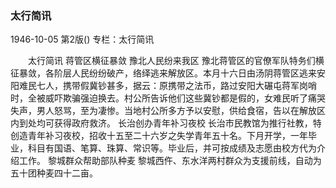 ### 太行简讯

1946-10-05
第2版()
专栏：太行简讯

　　太行简讯
            蒋管区横征暴敛  豫北人民纷来我区
    豫北蒋管区的官僚军队特务们横征暴敛，各阶层人民纷纷破产，络绎逃来解放区。本月十六日由汤阴蒋管区逃来安阳难民七人，携带假冀钞甚多，据云：原携带之法币，路过安阳大碾屯蒋军岗哨时，全被威吓欺骗强迫换去。村公所告诉他们这些冀钞都是假的，女难民听了痛哭失声，男人怒骂，至为凄惨。当地村公所多方予以安慰，供给食宿，告以在解放区内到处均可获得政府救济。
        长治创办青年补习夜校
    长治市民教馆为推行社教，特创造青年补习夜校，招收十五至二十六岁之失学青年五十名。下月开学，一年毕业，科目有国语、笔算、珠算、常识等。毕业后，并可按成绩及志愿由校方代为介绍工作。
        黎城群众帮助部队种麦
    黎城西仵、东水洋两村群众为支援前线，自动为五十团种麦四十二亩。
